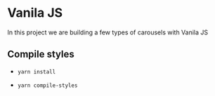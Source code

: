 # Vanila JS

In this project we are building a few types of carousels with Vanila JS

## Compile styles

- `yarn install`

- `yarn compile-styles`
